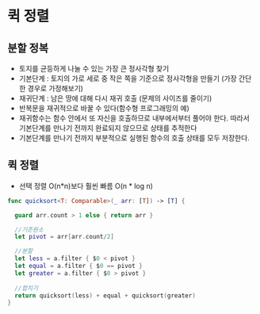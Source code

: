 # 퀵 정렬

## 분할 정복
- 토지를 균등하게 나눌 수 있는 가장 큰 정사각형 찾기
- 기본단계 : 토지의 가로 세로 중 작은 쪽을 기준으로 정사각형을 만들기 (가장 간단한 경우로 가정해보기)
- 재귀단계 : 남은 땅에 대해 다시 재귀 호출 (문제의 사이즈를 줄이기)
- 반복문을 재귀적으로 바꿀 수 있다(함수형 프로그래밍의 예)
- 재귀함수는 함수 안에서 또 자신을 호출하므로 내부에서부터 풀어야 한다. 따라서 기본단계를 만나기 전까지 완료되지 않으므로 상태를 추적한다
- 기본단계를 만나기 전까지 부분적으로 실행된 함수의 호출 상태를 모두 저장한다.

## 퀵 정렬
- 선택 정렬 O(n*n)보다 훨씬 빠름 O(n * log n)

```swift
func quicksort<T: Comparable>(_ arr: [T]) -> [T] {

  guard arr.count > 1 else { return arr }

  //기준원소
  let pivot = arr[arr.count/2]

  //분할
  let less = a.filter { $0 < pivot }
  let equal = a.filter { $0 == pivot }
  let greater = a.filter { $0 > pivot }
  
  //합치기
  return quicksort(less) + equal + quicksort(greater)
}
```
